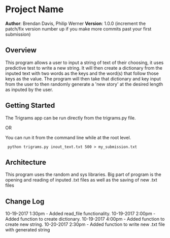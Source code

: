 # Project Name

**Author**: Brendan Davis, Philip Werner
**Version**: 1.0.0 (increment the patch/fix version number up if you make more commits past your first submission)

## Overview
This program allows a user to input a string of text of their choosing, it uses predictive test to write a new string. It will then create a dictionary from the inputed text with two words as the keys and the word(s) that follow those keys as the value. The program will then take that dictionary and key input from the user to then randomly generate a 'new story' at the desired length as inputed by the user.

## Getting Started
The Trigrams app can be run directly from the trigrams.py file.

OR

You can run it from the command line while at the root level.

``` python trigrams.py inout_text.txt 500 > my_submission.txt```

## Architecture
This program uses the random and sys libraries. Big part of program is the opening and reading of inputed .txt files as well as the saving of new .txt files

## Change Log
10-19-2017 1:30pm - Added read_file functionality.
10-19-2017 2:00pm - Added function to create dictionary.
10-19-2017 4:00pm - Added function to create new string.
10-20-2017 2:30pm - Added function to write new .txt file with generated string


